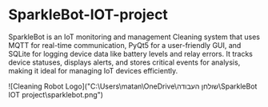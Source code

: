 # SparkleBot-IOT-project
SparkleBot is an IoT monitoring and management Cleaning system that uses MQTT for real-time communication, PyQt5 for a user-friendly GUI, and SQLite for logging device data like battery levels and relay errors. It tracks device statuses, displays alerts, and stores critical events for analysis, making it ideal for managing IoT devices efficiently.

![Cleaning Robot Logo]("C:\Users\matan\OneDrive\שולחן העבודה\SparkleBot IOT project\sparklebot.png")
